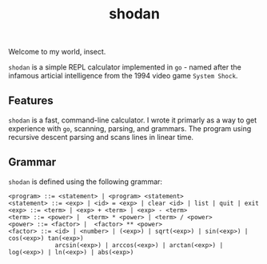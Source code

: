 <div align='center'>
    <h1>shodan</h1><br>
</div>

Welcome to my world, insect.

`shodan` is a simple REPL calculator implemented in `go` - named after the infamous articial intelligence
from the 1994 video game `System Shock`.

## Features

`shodan` is a fast, command-line calculator.
I wrote it primarly as a way to get experience with `go`, scanning, parsing, and grammars.
The program using recursive descent parsing and scans lines in linear time.

## Grammar

`shodan` is defined using the following grammar:

```
<program> ::= <statement> | <program> <statement>
<statement> ::= <exp> | <id> = <exp> | clear <id> | list | quit | exit
<exp> ::= <term> | <exp> + <term> | <exp> - <term>
<term> ::= <power> |  <term> * <power> | <term> / <power>
<power> ::= <factor> |  <factor> ** <power>
<factor> ::= <id> | <number> | (<exp>) | sqrt(<exp>) | sin(<exp>) | cos(<exp>) tan(<exp>)
             arcsin(<exp>) | arccos(<exp>) | arctan(<exp>) | log(<exp>) | ln(<exp>) | abs(<exp>)
```
